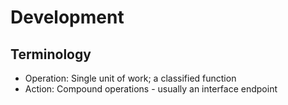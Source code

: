 # Development

## Terminology

* Operation: Single unit of work; a classified function
* Action: Compound operations - usually an interface endpoint

